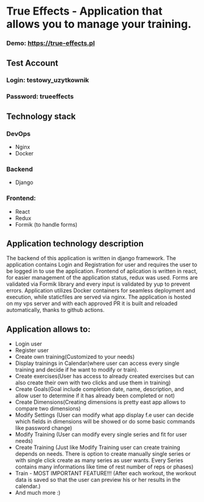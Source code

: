 # True Effects - Application that allows you to manage your training. 

### Demo: https://true-effects.pl

## Test Account

### Login: testowy_uzytkownik 
### Password: trueeffects

## Technology stack

### DevOps
- Nginx
- Docker
### Backend 
- Django
### Frontend:
- React
- Redux
- Formik (to handle forms)

## Application technology description

The backend of this application is written in django framework. The application contains Login and Registration for user and requires the user to be logged in to use the application. Frontend of aplication is written in react, for easier management of the application status, redux was used. Forms are validated via Formik library and every input is validated by yup to prevent errors. Application utilizes Docker containers for seamless deployment and execution, while staticfiles are served via nginx. The application is hosted on my vps server and with each approved PR it is built and reloaded automatically, thanks to github actions.


## Application allows to:

- Login user
- Register user
- Create own training(Customized to your needs)
- Display trainings in Calendar(where user can access every single training and decide if he want to modify or train).
- Create exercises(User has access to already created exercises but can also create their own with two clicks and use them in training)
- Create Goals(Goal include completion date, name, description, and allow user to determine if it has already been completed or not)
- Create Dimensions(Creating dimensions is pretty east app allows to compare two dimensions)
- Modify Settings (User can modify what app display f.e user can decide which fields in dimensions will be showed or do some basic commands like password change)
- Modify Training (User can modify every single series and fit for user needs)
- Create Training (Just like Modify Training user can create training depends on needs. There is option to create manually single series or with single click create as many series as user wants. Every Series contains many informations like time of rest number of reps or phases)
- Train - MOST IMPORTANT FEATURE!!! (After each workout, the workout data is saved so that the user can preview his or her results in the calendar.)
- And much more :)


